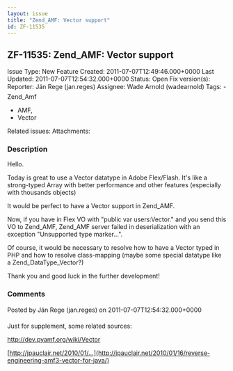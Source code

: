 ```yaml
---
layout: issue
title: "Zend_AMF: Vector support"
id: ZF-11535
---
```


ZF-11535: Zend\_AMF: Vector support
-----------------------------------

 Issue Type: New Feature Created: 2011-07-07T12:49:46.000+0000 Last Updated: 2011-07-07T12:54:32.000+0000 Status: Open Fix version(s): 
 Reporter:  Ján Rege&#154; (jan.reges)  Assignee:  Wade Arnold (wadearnold)  Tags: - Zend\_Amf
- AMF,
- Vector
 
 Related issues: 
 Attachments: 
### Description

Hello.

Today is great to use a Vector datatype in Adobe Flex/Flash. It's like a strong-typed Array with better performance and other features (especially with thousands objects)

It would be perfect to have a Vector support in Zend\_AMF.

Now, if you have in Flex VO with "public var users:Vector." and you send this VO to Zend\_AMF, Zend\_AMF server failed in deserialization with an exception "Unsupported type marker...".

Of course, it would be necessary to resolve how to have a Vector typed in PHP and how to resolve class-mapping (maybe some special datatype like a Zend\_DataType\_Vector?)

Thank you and good luck in the further development!

 

 

### Comments

Posted by Ján Rege&#154; (jan.reges) on 2011-07-07T12:54:32.000+0000

Just for supplement, some related sources:

<http://dev.pyamf.org/wiki/Vector>

[http://jpauclair.net/2010/01/…](http://jpauclair.net/2010/01/16/reverse-engineering-amf3-vector-for-java/)

 

 